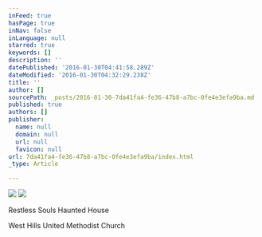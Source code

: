 ```yaml
---
inFeed: true
hasPage: true
inNav: false
inLanguage: null
starred: true
keywords: []
description: ''
datePublished: '2016-01-30T04:41:58.289Z'
dateModified: '2016-01-30T04:32:29.238Z'
title: ''
author: []
sourcePath: _posts/2016-01-30-7da41fa4-fe36-47b8-a7bc-0fe4e3efa9ba.md
published: true
authors: []
publisher:
  name: null
  domain: null
  url: null
  favicon: null
url: 7da41fa4-fe36-47b8-a7bc-0fe4e3efa9ba/index.html
_type: Article

---
```

![](https://the-grid-user-content.s3-us-west-2.amazonaws.com/7ce7794c-554f-438d-b363-754ab740ac0b.png)
![](https://the-grid-user-content.s3-us-west-2.amazonaws.com/ac9592e9-b0ff-46a4-8edd-ab4db509810f.jpg)

Restless Souls Haunted House

West Hills United Methodist Church